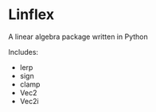 # Linflex

A linear algebra package written in Python

Includes:

- lerp
- sign
- clamp
- Vec2
- Vec2i
